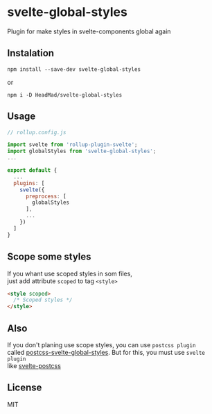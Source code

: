 # svelte-global-styles
Plugin for make styles in svelte-components global again

## Instalation
```
npm install --save-dev svelte-global-styles
```
or
```
npm i -D HeadMad/svelte-global-styles
```

## Usage
```javascript
// rollup.config.js

import svelte from 'rollup-plugin-svelte';
import globalStyles from 'svelte-global-styles';
...

export default {
  ...
  plugins: [
    svelte({
      preprocess: [
        globalStyles
      ],
      ...
    })
  ]
}
```

## Scope some styles
If you whant use scoped styles in som files,
<br>just add attribute `scoped` to tag `<style>`

```html
<style scoped>
  /* Scoped styles */
</style>
```
## Also
If you don't planing use scope styles, you can use `postcss plugin`
<br>called [postcss-svelte-global-styles](https://github.com/HeadMad/postcss-svelte-global-styles#readme). But for this, you must use `svelte plugin`
<br>like [svelte-postcss](https://github.com/HeadMad/svelte-postcss#readme)


## License
MIT
